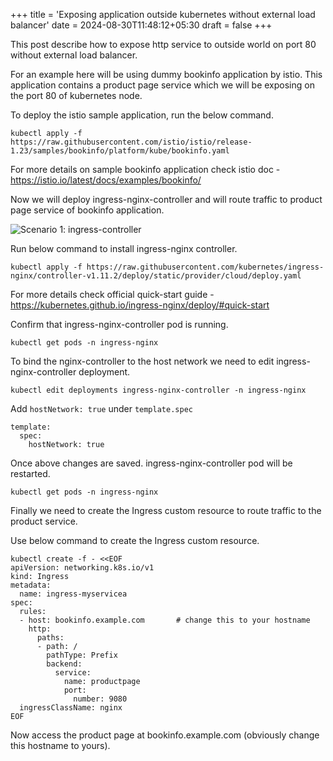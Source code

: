 +++
title = 'Exposing application outside kubernetes without external load balancer'
date = 2024-08-30T11:48:12+05:30
draft = false
+++

This post describe how to expose http service to outside world on port 80 without external load balancer.

For an example here will be using dummy bookinfo application by istio. This application contains a product page service which we will be exposing on the port 80 of kubernetes node.

To deploy the istio sample application, run the below command.

```
kubectl apply -f https://raw.githubusercontent.com/istio/istio/release-1.23/samples/bookinfo/platform/kube/bookinfo.yaml
```

For more details on sample bookinfo application check istio doc - https://istio.io/latest/docs/examples/bookinfo/

Now we will deploy ingress-nginx-controller and will route traffic to product page service of bookinfo application.

![Scenario 1: ingress-controller](/ingress-controller.png)

Run below command to install ingress-nginx controller.

```
kubectl apply -f https://raw.githubusercontent.com/kubernetes/ingress-nginx/controller-v1.11.2/deploy/static/provider/cloud/deploy.yaml
```

For more details check official quick-start guide -
https://kubernetes.github.io/ingress-nginx/deploy/#quick-start

Confirm that ingress-nginx-controller pod is running.

```
kubectl get pods -n ingress-nginx
```

To bind the nginx-controller to the host network we need to edit ingress-nginx-controller deployment.

```
kubectl edit deployments ingress-nginx-controller -n ingress-nginx
```

Add `hostNetwork: true` under `template.spec`

```
template:
  spec:
    hostNetwork: true
```

Once above changes are saved. ingress-nginx-controller pod will be restarted.

```
kubectl get pods -n ingress-nginx
```

Finally we need to create the Ingress custom resource to route traffic to the product service.

Use below command to create the Ingress custom resource.

```
kubectl create -f - <<EOF
apiVersion: networking.k8s.io/v1
kind: Ingress
metadata:
  name: ingress-myservicea
spec:
  rules:
  - host: bookinfo.example.com       # change this to your hostname
    http:
      paths:
      - path: /
        pathType: Prefix
        backend:
          service:
            name: productpage
            port:
              number: 9080
  ingressClassName: nginx
EOF
```

Now access the product page at bookinfo.example.com (obviously change this hostname to yours).
